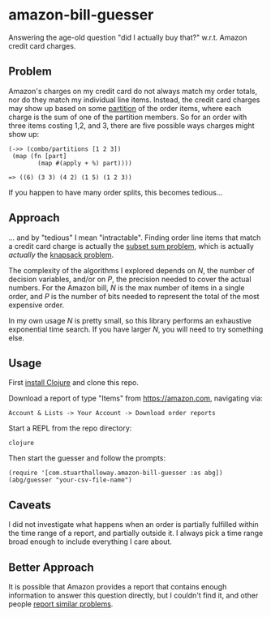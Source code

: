 # amazon-bill-guesser

Answering the age-old question "did I actually buy that?" w.r.t. Amazon
credit card charges.

## Problem

Amazon's charges on my credit card do not always match my order
totals, nor do they match my individual line items. Instead, the
credit card charges may show up based on some
[partition](https://en.wikipedia.org/wiki/Partition_of_a_set) of the
order items, where each charge is the sum of one of the partition
members.  So for an order with three items costing 1,2, and 3, there
are five possible ways charges might show up:

    (->> (combo/partitions [1 2 3])
     (map (fn [part]
            (map #(apply + %) part))))

    => ((6) (3 3) (4 2) (1 5) (1 2 3))

If you happen to have many order splits, this becomes tedious...

## Approach

... and by "tedious" I mean "intractable". Finding order line items
that match a credit card charge is actually the [subset sum
problem](https://en.wikipedia.org/wiki/Subset_sum_problem), which is
actually _actually_ the [knapsack
problem](https://en.wikipedia.org/wiki/Knapsack_problem).

The complexity of the algorithms I explored depends on _N_, the number
of decision variables, and/or on _P_, the precision needed to cover
the actual numbers. For the Amazon bill, _N_ is the max number of
items in a single order, and _P_ is the number of bits needed to
represent the total of the most expensive order.

In my own usage _N_ is pretty small, so this library performs an
exhaustive exponential time search. If you have larger _N_, you will
need to try something else.

## Usage

First [install Clojure](https://clojure.org/guides/deps_and_cli) and clone this
repo.

Download a report of type "Items" from https://amazon.com, navigating via:

    Account & Lists -> Your Account -> Download order reports

Start a REPL from the repo directory:

    clojure    

Then start the guesser and follow the prompts:

    (require '[com.stuarthalloway.amazon-bill-guesser :as abg])
    (abg/guesser "your-csv-file-name")

## Caveats

I did not investigate what happens when an order is partially
fulfilled within the time range of a report, and partially outside
it. I always pick a time range broad enough to include everything I care
about.

## Better Approach

It is possible that Amazon provides a report that contains enough
information to answer this question directly, but I couldn't find it,
and other people [report similar
problems](http://www.teddideppner.com/2016/08/how-to-reconcile-amazon-com-orders-with-credit-card-charges/).
